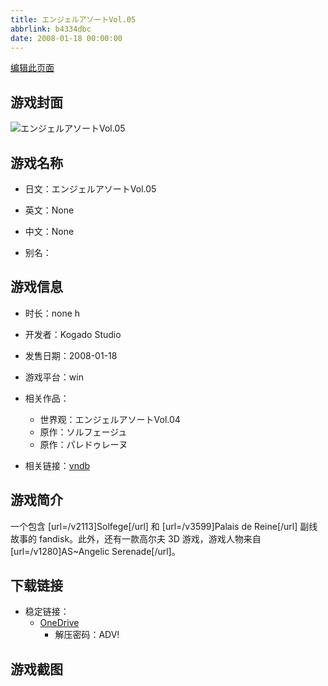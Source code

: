 ```yaml
---
title: エンジェルアソートVol.05
abbrlink: b4334dbc
date: 2008-01-18 00:00:00
---
```

[编辑此页面](https://github.com/ACG-3/ADV3-source/blob/main/source/_posts/games/%E3%82%A8%E3%83%B3%E3%82%B8%E3%82%A7%E3%83%AB%E3%82%A2%E3%82%BD%E3%83%BC%E3%83%88Vol.05.md)

## 游戏封面

![エンジェルアソートVol.05](https://pan.timero.xyz/d/onedrive/img_lib_001/%E3%82%A8%E3%83%B3%E3%82%B8%E3%82%A7%E3%83%AB%E3%82%A2%E3%82%BD%E3%83%BC%E3%83%88Vol.05_cover.avif)


## 游戏名称

- 日文：エンジェルアソートVol.05
- 英文：None
- 中文：None

- 别名：


## 游戏信息

- 时长：none h
- 开发者：Kogado Studio
- 发售日期：2008-01-18
- 游戏平台：win
- 相关作品：
   - 世界观：エンジェルアソートVol.04
   - 原作：ソルフェージュ
   - 原作：パレドゥレーヌ

- 相关链接：[vndb](https://vndb.org/v47948)


## 游戏简介

一个包含 [url=/v2113]Solfege[/url] 和 [url=/v3599]Palais de Reine[/url] 副线故事的 fandisk。此外，还有一款高尔夫 3D 游戏，游戏人物来自 [url=/v1280]AS~Angelic Serenade[/url]。


## 下载链接

- 稳定链接：
    - [OneDrive](https://pan.timero.xyz/onedrive/adv_lib_001/%E3%82%A8%E3%83%B3%E3%82%B8%E3%82%A7%E3%83%AB%E3%82%A2%E3%82%BD%E3%83%BC%E3%83%88Vol.05)
        - 解压密码：ADV!



## 游戏截图


